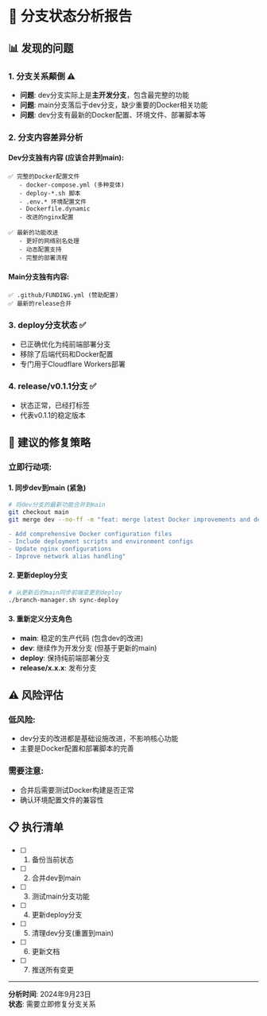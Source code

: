 # 🚨 分支状态分析报告

## 📊 发现的问题

### 1. **分支关系颠倒** ⚠️
- **问题**: dev分支实际上是**主开发分支**，包含最完整的功能
- **问题**: main分支落后于dev分支，缺少重要的Docker相关功能
- **问题**: dev分支有最新的Docker配置、环境文件、部署脚本等

### 2. **分支内容差异分析**

#### Dev分支独有内容 (应该合并到main):
```
✅ 完整的Docker配置文件
   - docker-compose.yml (多种变体)
   - deploy-*.sh 脚本
   - .env.* 环境配置文件
   - Dockerfile.dynamic
   - 改进的nginx配置

✅ 最新的功能改进
   - 更好的网络别名处理
   - 动态配置支持
   - 完整的部署流程
```

#### Main分支独有内容:
```
✅ .github/FUNDING.yml (赞助配置)
✅ 最新的release合并
```

### 3. **deploy分支状态** ✅
- 已正确优化为纯前端部署分支
- 移除了后端代码和Docker配置
- 专门用于Cloudflare Workers部署

### 4. **release/v0.1.1分支** ✅
- 状态正常，已经打标签
- 代表v0.1.1的稳定版本

## 🔧 建议的修复策略

### 立即行动项:

#### 1. **同步dev到main** (紧急)
```bash
# 将dev分支的最新功能合并到main
git checkout main
git merge dev --no-ff -m "feat: merge latest Docker improvements and deployment features from dev

- Add comprehensive Docker configuration files
- Include deployment scripts and environment configs  
- Update nginx configurations
- Improve network alias handling"
```

#### 2. **更新deploy分支** 
```bash
# 从更新后的main同步前端变更到deploy
./branch-manager.sh sync-deploy
```

#### 3. **重新定义分支角色**
- **main**: 稳定的生产代码 (包含dev的改进)
- **dev**: 继续作为开发分支 (但基于更新的main)
- **deploy**: 保持纯前端部署分支
- **release/x.x.x**: 发布分支

## ⚠️ 风险评估

### 低风险:
- dev分支的改进都是基础设施改进，不影响核心功能
- 主要是Docker配置和部署脚本的完善

### 需要注意:
- 合并后需要测试Docker构建是否正常
- 确认环境配置文件的兼容性

## 📋 执行清单

- [ ] 1. 备份当前状态
- [ ] 2. 合并dev到main  
- [ ] 3. 测试main分支功能
- [ ] 4. 更新deploy分支
- [ ] 5. 清理dev分支(重置到main)
- [ ] 6. 更新文档
- [ ] 7. 推送所有变更

---
**分析时间**: 2024年9月23日  
**状态**: 需要立即修复分支关系